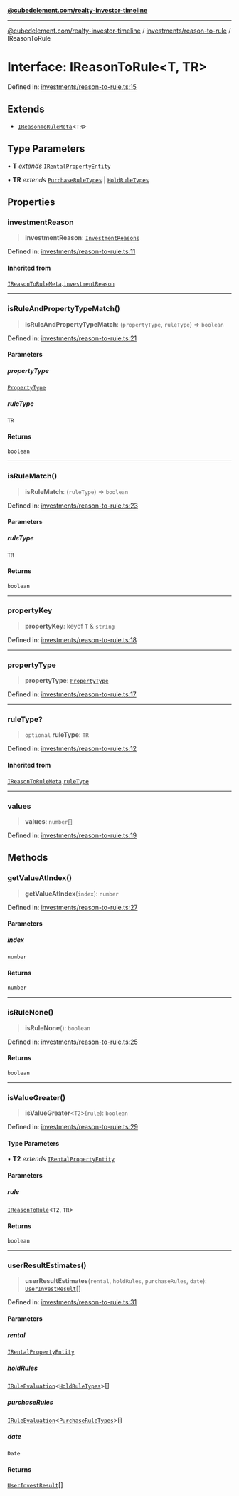 [**@cubedelement.com/realty-investor-timeline**](../../../index.md)

---

[@cubedelement.com/realty-investor-timeline](../../../modules.md) / [investments/reason-to-rule](../index.md) / IReasonToRule

# Interface: IReasonToRule\<T, TR\>

Defined in: [investments/reason-to-rule.ts:15](https://github.com/kvernon/realty-investor-timeline/blob/c7446a8a5576468ac5874a2dd8323180fa97a55b/src/investments/reason-to-rule.ts#L15)

## Extends

- [`IReasonToRuleMeta`](IReasonToRuleMeta.md)\<`TR`\>

## Type Parameters

• **T** _extends_ [`IRentalPropertyEntity`](../../../properties/i-rental-property-entity/interfaces/IRentalPropertyEntity.md)

• **TR** _extends_ [`PurchaseRuleTypes`](../../../rules/purchase-rule-types/enumerations/PurchaseRuleTypes.md) \| [`HoldRuleTypes`](../../../rules/hold-rule-types/enumerations/HoldRuleTypes.md)

## Properties

### investmentReason

> **investmentReason**: [`InvestmentReasons`](../../investment-reasons/enumerations/InvestmentReasons.md)

Defined in: [investments/reason-to-rule.ts:11](https://github.com/kvernon/realty-investor-timeline/blob/c7446a8a5576468ac5874a2dd8323180fa97a55b/src/investments/reason-to-rule.ts#L11)

#### Inherited from

[`IReasonToRuleMeta`](IReasonToRuleMeta.md).[`investmentReason`](IReasonToRuleMeta.md#investmentreason)

---

### isRuleAndPropertyTypeMatch()

> **isRuleAndPropertyTypeMatch**: (`propertyType`, `ruleType`) => `boolean`

Defined in: [investments/reason-to-rule.ts:21](https://github.com/kvernon/realty-investor-timeline/blob/c7446a8a5576468ac5874a2dd8323180fa97a55b/src/investments/reason-to-rule.ts#L21)

#### Parameters

##### propertyType

[`PropertyType`](../../../properties/property-type/enumerations/PropertyType.md)

##### ruleType

`TR`

#### Returns

`boolean`

---

### isRuleMatch()

> **isRuleMatch**: (`ruleType`) => `boolean`

Defined in: [investments/reason-to-rule.ts:23](https://github.com/kvernon/realty-investor-timeline/blob/c7446a8a5576468ac5874a2dd8323180fa97a55b/src/investments/reason-to-rule.ts#L23)

#### Parameters

##### ruleType

`TR`

#### Returns

`boolean`

---

### propertyKey

> **propertyKey**: keyof `T` & `string`

Defined in: [investments/reason-to-rule.ts:18](https://github.com/kvernon/realty-investor-timeline/blob/c7446a8a5576468ac5874a2dd8323180fa97a55b/src/investments/reason-to-rule.ts#L18)

---

### propertyType

> **propertyType**: [`PropertyType`](../../../properties/property-type/enumerations/PropertyType.md)

Defined in: [investments/reason-to-rule.ts:17](https://github.com/kvernon/realty-investor-timeline/blob/c7446a8a5576468ac5874a2dd8323180fa97a55b/src/investments/reason-to-rule.ts#L17)

---

### ruleType?

> `optional` **ruleType**: `TR`

Defined in: [investments/reason-to-rule.ts:12](https://github.com/kvernon/realty-investor-timeline/blob/c7446a8a5576468ac5874a2dd8323180fa97a55b/src/investments/reason-to-rule.ts#L12)

#### Inherited from

[`IReasonToRuleMeta`](IReasonToRuleMeta.md).[`ruleType`](IReasonToRuleMeta.md#ruletype)

---

### values

> **values**: `number`[]

Defined in: [investments/reason-to-rule.ts:19](https://github.com/kvernon/realty-investor-timeline/blob/c7446a8a5576468ac5874a2dd8323180fa97a55b/src/investments/reason-to-rule.ts#L19)

## Methods

### getValueAtIndex()

> **getValueAtIndex**(`index`): `number`

Defined in: [investments/reason-to-rule.ts:27](https://github.com/kvernon/realty-investor-timeline/blob/c7446a8a5576468ac5874a2dd8323180fa97a55b/src/investments/reason-to-rule.ts#L27)

#### Parameters

##### index

`number`

#### Returns

`number`

---

### isRuleNone()

> **isRuleNone**(): `boolean`

Defined in: [investments/reason-to-rule.ts:25](https://github.com/kvernon/realty-investor-timeline/blob/c7446a8a5576468ac5874a2dd8323180fa97a55b/src/investments/reason-to-rule.ts#L25)

#### Returns

`boolean`

---

### isValueGreater()

> **isValueGreater**\<`T2`\>(`rule`): `boolean`

Defined in: [investments/reason-to-rule.ts:29](https://github.com/kvernon/realty-investor-timeline/blob/c7446a8a5576468ac5874a2dd8323180fa97a55b/src/investments/reason-to-rule.ts#L29)

#### Type Parameters

• **T2** _extends_ [`IRentalPropertyEntity`](../../../properties/i-rental-property-entity/interfaces/IRentalPropertyEntity.md)

#### Parameters

##### rule

[`IReasonToRule`](IReasonToRule.md)\<`T2`, `TR`\>

#### Returns

`boolean`

---

### userResultEstimates()

> **userResultEstimates**(`rental`, `holdRules`, `purchaseRules`, `date`): [`UserInvestResult`](../../user-invest-result/classes/UserInvestResult.md)[]

Defined in: [investments/reason-to-rule.ts:31](https://github.com/kvernon/realty-investor-timeline/blob/c7446a8a5576468ac5874a2dd8323180fa97a55b/src/investments/reason-to-rule.ts#L31)

#### Parameters

##### rental

[`IRentalPropertyEntity`](../../../properties/i-rental-property-entity/interfaces/IRentalPropertyEntity.md)

##### holdRules

[`IRuleEvaluation`](../../../rules/rule-evaluation/interfaces/IRuleEvaluation.md)\<[`HoldRuleTypes`](../../../rules/hold-rule-types/enumerations/HoldRuleTypes.md)\>[]

##### purchaseRules

[`IRuleEvaluation`](../../../rules/rule-evaluation/interfaces/IRuleEvaluation.md)\<[`PurchaseRuleTypes`](../../../rules/purchase-rule-types/enumerations/PurchaseRuleTypes.md)\>[]

##### date

`Date`

#### Returns

[`UserInvestResult`](../../user-invest-result/classes/UserInvestResult.md)[]
